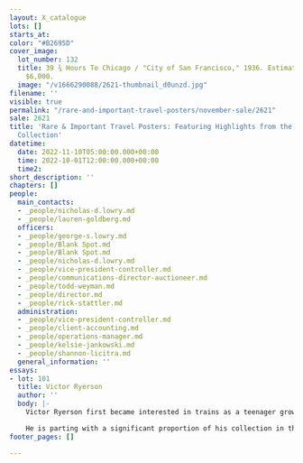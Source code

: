```yaml
---
layout: X_catalogue
lots: []
starts_at: 
color: "#B2695D"
cover_image:
  lot_number: 132
  title: 39 ¾ Hours To Chicago / "City of San Francisco," 1936. Estimate $4,000 to
    $6,000.
  image: "/v1666290088/2621-thumbnail_d0unzd.jpg"
filename: ''
visible: true
permalink: "/rare-and-important-travel-posters/november-sale/2621"
sale: 2621
title: 'Rare & Important Travel Posters: Featuring Highlights from the Victor Ryerson
  Collection'
datetime:
  date: 2022-11-10T05:00:00.000+00:00
  time: 2022-10-01T12:00:00.000+00:00
  time2: 
short_description: ''
chapters: []
people:
  main_contacts:
  - _people/nicholas-d.lowry.md
  - _people/lauren-goldberg.md
  officers:
  - _people/george-s.lowry.md
  - _people/Blank Spot.md
  - _people/Blank Spot.md
  - _people/nicholas-d.lowry.md
  - _people/vice-president-controller.md
  - _people/communications-director-auctioneer.md
  - _people/todd-weyman.md
  - _people/director.md
  - _people/rick-stattler.md
  administration:
  - _people/vice-president-controller.md
  - _people/client-accounting.md
  - _people/operations-manager.md
  - _people/kelsie-jankowski.md
  - _people/shannon-licitra.md
  general_information: ''
essays:
- lot: 101
  title: Victor Ryerson
  author: ''
  body: |-
    Victor Ryerson first became interested in trains as a teenager growing up in Northern California. He and several close friends spent much of their spare time photographing trains and – importantly – traveling on passenger trains at every opportunity. Although he did not collect railroad artifacts in his youth, he began to do so in the mid-1990s. He was particularly taken by the vibrant colors and dramatic images of rail travel posters from his local railroads, particularly the Santa Fe and Southern Pacific. SP posters by local artist Maurice Logan were among his special favorites, and are a highly collectible series, as exemplified here. In his thirty-year quest for rare and important rail travel posters, especially those with images of trains and favorite scenes of the West, Ryerson found many fine posters in venues ranging from flea markets to auctions – including Swann Galleries. Some were from the earliest days of American rail travel poster advertising.

    He is parting with a significant proportion of his collection in the hope that they will find good homes in museums and private collections, to be enjoyed by generations to come.
footer_pages: []

---
```

